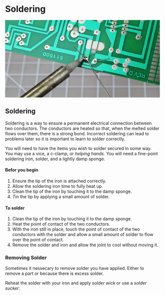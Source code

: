 # Soldering
<section markdown="1">

![](images/how-to-solder-3.jpg)
## Soldering
Soldering is a way to ensure a permanent electrical connection between two conductors. The conductors are heated so that, when the melted solder flows over them, there is a strong bond. Incorrect soldering can lead to problems later so it is important to learn to solder correctly.

You will need to have the items you wish to solder secured in some way. You may use a vice, a c-clamp, or *helping hands*. You will need a fine-point soldering iron, solder, and a lightly damp sponge.
#### Befor you begin
1. Ensure the tip of the iron is attached correctly.
1. Allow the soldering iron time to fully heat up.
1. Clean the tip of the iron by touching it to the damp sponge.
1. *Tin* the tip by applying a small amount of solder.
#### To solder
1. Clean the tip of the iron by touching it to the damp sponge.
1. Heat the point of contact of the two conductors.
1. With the iron still in place, touch the point of contact of the two conductors with the solder and allow a small amount of solder to flow over the point of contact.
1. Remove the solder and iron and allow the joint to cool without moving it.

### Removing Solder
Sometimes it nessecary to remove solder you have applied. Either to remove a part or because there is excess solder.

Reheat the solder with your iron and apply *solder wick* or use a *solder sucker*.
</section>
</body>
</html>

